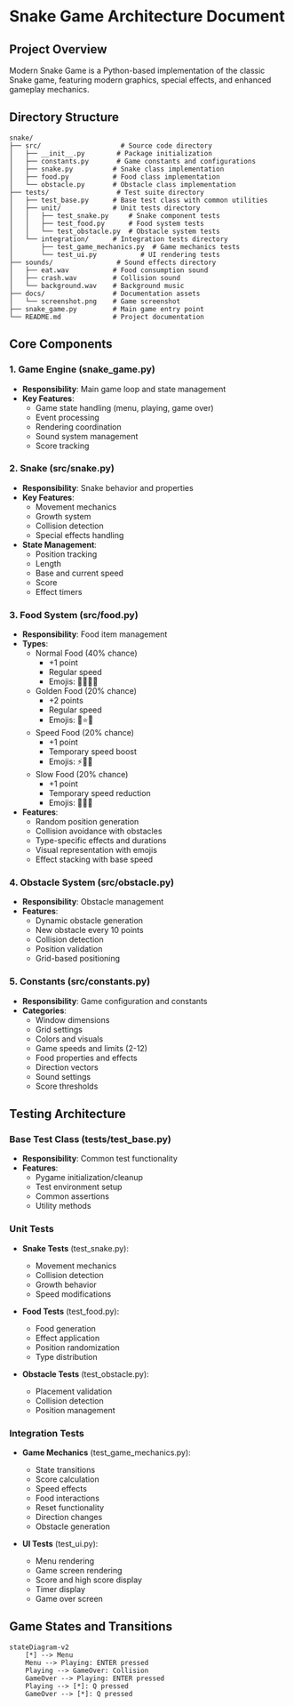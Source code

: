 # Snake Game Architecture Document

## Project Overview
Modern Snake Game is a Python-based implementation of the classic Snake game, featuring modern graphics, special effects, and enhanced gameplay mechanics.

## Directory Structure
```
snake/
├── src/                    # Source code directory
│   ├── __init__.py        # Package initialization
│   ├── constants.py       # Game constants and configurations
│   ├── snake.py          # Snake class implementation
│   ├── food.py           # Food class implementation
│   └── obstacle.py       # Obstacle class implementation
├── tests/                 # Test suite directory
│   ├── test_base.py      # Base test class with common utilities
│   ├── unit/             # Unit tests directory
│   │   ├── test_snake.py     # Snake component tests
│   │   ├── test_food.py      # Food system tests
│   │   └── test_obstacle.py  # Obstacle system tests
│   └── integration/      # Integration tests directory
│       ├── test_game_mechanics.py  # Game mechanics tests
│       └── test_ui.py           # UI rendering tests
├── sounds/                # Sound effects directory
│   ├── eat.wav           # Food consumption sound
│   ├── crash.wav         # Collision sound
│   └── background.wav    # Background music
├── docs/                 # Documentation assets
│   └── screenshot.png    # Game screenshot
├── snake_game.py         # Main game entry point
└── README.md             # Project documentation

```

## Core Components

### 1. Game Engine (snake_game.py)
- **Responsibility**: Main game loop and state management
- **Key Features**:
  - Game state handling (menu, playing, game over)
  - Event processing
  - Rendering coordination
  - Sound system management
  - Score tracking

### 2. Snake (src/snake.py)
- **Responsibility**: Snake behavior and properties
- **Key Features**:
  - Movement mechanics
  - Growth system
  - Collision detection
  - Special effects handling
- **State Management**:
  - Position tracking
  - Length
  - Base and current speed
  - Score
  - Effect timers

### 3. Food System (src/food.py)
- **Responsibility**: Food item management
- **Types**:
  - Normal Food (40% chance)
    - +1 point
    - Regular speed
    - Emojis: 🍕🍇🍪🍓
  - Golden Food (20% chance)
    - +2 points
    - Regular speed
    - Emojis: 🌟⭐🌞
  - Speed Food (20% chance)
    - +1 point
    - Temporary speed boost
    - Emojis: ⚡🚀💨
  - Slow Food (20% chance)
    - +1 point
    - Temporary speed reduction
    - Emojis: 🐌🦥🐢
- **Features**:
  - Random position generation
  - Collision avoidance with obstacles
  - Type-specific effects and durations
  - Visual representation with emojis
  - Effect stacking with base speed

### 4. Obstacle System (src/obstacle.py)
- **Responsibility**: Obstacle management
- **Features**:
  - Dynamic obstacle generation
  - New obstacle every 10 points
  - Collision detection
  - Position validation
  - Grid-based positioning

### 5. Constants (src/constants.py)
- **Responsibility**: Game configuration and constants
- **Categories**:
  - Window dimensions
  - Grid settings
  - Colors and visuals
  - Game speeds and limits (2-12)
  - Food properties and effects
  - Direction vectors
  - Sound settings
  - Score thresholds

## Testing Architecture

### Base Test Class (tests/test_base.py)
- **Responsibility**: Common test functionality
- **Features**:
  - Pygame initialization/cleanup
  - Test environment setup
  - Common assertions
  - Utility methods

### Unit Tests
- **Snake Tests** (test_snake.py):
  - Movement mechanics
  - Collision detection
  - Growth behavior
  - Speed modifications
  
- **Food Tests** (test_food.py):
  - Food generation
  - Effect application
  - Position randomization
  - Type distribution
  
- **Obstacle Tests** (test_obstacle.py):
  - Placement validation
  - Collision detection
  - Position management

### Integration Tests
- **Game Mechanics** (test_game_mechanics.py):
  - State transitions
  - Score calculation
  - Speed effects
  - Food interactions
  - Reset functionality
  - Direction changes
  - Obstacle generation
  
- **UI Tests** (test_ui.py):
  - Menu rendering
  - Game screen rendering
  - Score and high score display
  - Timer display
  - Game over screen

## Game States and Transitions

```mermaid
stateDiagram-v2
    [*] --> Menu
    Menu --> Playing: ENTER pressed
    Playing --> GameOver: Collision
    GameOver --> Playing: ENTER pressed
    Playing --> [*]: Q pressed
    GameOver --> [*]: Q pressed
```